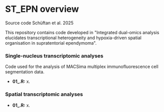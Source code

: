 # ST_EPN overview
Source code Schüftan et al. 2025

This repository contains code developed in "Integrated dual-omics analysis elucidates transcriptional heterogeneity and hypoxia-driven spatial organisation in supratentorial ependymoma".

### Single-nucleus transcriptomic analyses  
Code used for the analysis of MACSima multiplex immunofluorescence cell segmentation data.  

- **01_.R:** x.  

### Spatial transcriptomic analyses  
- **01_.R:** x.  
